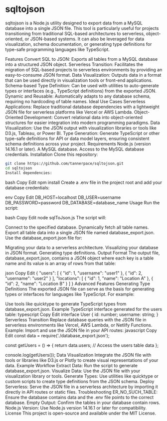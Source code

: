 # sqltojson

sqltojson is a Node.js utility designed to export data from a MySQL database into a single JSON file. This tool is particularly useful for projects transitioning from traditional SQL-based architectures to serverless, object-oriented, or JSON-based systems. It can also be leveraged for data visualization, schema documentation, or generating type definitions for type-safe programming languages like TypeScript.

Features
Convert SQL to JSON: Exports all tables from a MySQL database into a structured JSON object.
Serverless Transition: Facilitates the migration of SQL-based projects to serverless environments by providing an easy-to-consume JSON format.
Data Visualization: Outputs data in a format that can be used directly in visualization tools or front-end applications.
Schema-based Type Definition: Can be used with utilities to auto-generate types or interfaces (e.g., TypeScript definitions) from the exported JSON.
Dynamic and Reusable: Automatically adapts to any database schema, requiring no hardcoding of table names.
Ideal Use Cases
Serverless Applications: Replace traditional database dependencies with a lightweight JSON file for serverless platforms like Vercel or AWS Lambda.
Object-Oriented Development: Convert relational data into object-oriented structures for easier integration into modern programming paradigms.
Data Visualization: Use the JSON output with visualization libraries or tools like D3.js, Tableau, or Power BI.
Type Generation: Generate TypeScript or other type-safe definitions for API or data model layers, ensuring consistent schema definitions across your project.
Requirements
Node.js (version 14.16.1 or later).
A MySQL database.
Access to the MySQL database credentials.
Installation
Clone this repository:

```bash
git clone https://github.com/tannerpace/sqltojson.git
cd sqltojson
Install dependencies:
```
bash
Copy
Edit
npm install
Create a .env file in the project root and add your database credentials:

env
Copy
Edit
DB_HOST=localhost
DB_USER=username
DB_PASSWORD=password
DB_DATABASE=database_name
Usage
Run the script:

bash
Copy
Edit
node sqlToJson.js
The script will:

Connect to the specified database.
Dynamically fetch all table names.
Export all table data into a single JSON file named database_export.json.
Use the database_export.json file for:

Migrating your data to a serverless architecture.
Visualizing your database in JSON format.
Generating type definitions.
Output Format
The output file, database_export.json, contains a JSON object where each key is a table name and its value is an array of rows from that table:

json
Copy
Edit
{
"users": [
{ "id": 1, "username": "user1" },
{ "id": 2, "username": "user2" }
],
"locations": [
{ "id": 1, "name": "Location A" },
{ "id": 2, "name": "Location B" }
]
}
Advanced Features
Generating Type Definitions
The exported JSON file can serve as the basis for generating types or interfaces for languages like TypeScript. For example:

Use tools like quicktype to generate TypeScript types from database_export.json.
Example TypeScript interface generated for the users table:
typescript
Copy
Edit
interface User {
id: number;
username: string;
}
Serverless Transition
Replace database queries with the JSON file in serverless environments like Vercel, AWS Lambda, or Netlify Functions.
Example: Import and use the JSON file in your API routes:
javascript
Copy
Edit
const data = require('./database_export.json');

const getUsers = () => {
return data.users; // Access the users table data
};

console.log(getUsers());
Data Visualization
Integrate the JSON file with tools or libraries like D3.js or Plotly to create visual representations of your data.
Example Workflow
Extract Data: Run the script to generate database_export.json.
Visualize Data: Use the JSON file with your visualization library or tools.
Generate Types: Use utilities like quicktype or custom scripts to create type definitions from the JSON schema.
Deploy Serverless: Serve the JSON file in a serverless architecture by importing it directly in API routes or static files.
Troubleshooting
ER_NO_SUCH_TABLE: Ensure the database contains data and the .env file points to the correct database.
Empty Output: Confirm the tables in your database contain rows.
Node.js Version: Use Node.js version 14.16.1 or later for compatibility.
License
This project is open-source and available under the MIT License.
